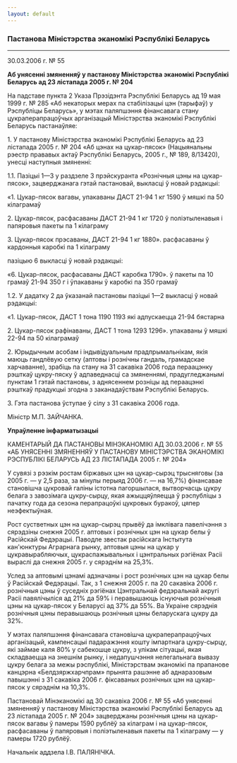 ```yaml
---
layout: default
---
```


### Пастанова Міністэрства эканомікі Рэспублікі Беларусь

****

<span class="underline"></span>

30.03.2006 г. № 55

**Аб унясенні змяненняў у пастанову Міністэрства эканомікі Рэспублікі
Беларусь ад 23 лістапада 2005 г. № 204**

На падставе пункта 2 Указа Прэзідэнта Рэспублікі Беларусь ад 19 мая 1999
г. № 285 «Аб некаторых мерах па стабілізацыі цэн (тарыфаў) у Рэспубліцы
Беларусь», у мэтах паляпшэння фінансавага стану цукраперапрацоўчых
арганізацый Міністэрства эканомікі Рэспублікі Беларусь пастанаўляе:

1\. У пастанову Міністэрства эканомікі Рэспублікі Беларусь ад 23
лістапада 2005 г. № 204 «Аб цэнах на цукар-пясок» (Нацыянальны
рэестр прававых актаў Рэспублікі Беларусь, 2005 г., № 189, 8/13420),
унесці наступныя змяненні:

1.1. Пазіцыі 1—3 у раздзеле 3 прэйскуранта «Рознічныя цэны на
цукар-пясок», зацверджанага гэтай пастановай, выкласці ў новай
рэдакцыі:

«1. Цукар-пясок вагавы, упакаваны ДАСТ 21-94 1 кг 1590 ў мяшкі па 50
кілаграмаў

2\. Цукар-пясок, расфасаваны ДАСТ 21-94 1 кг 1720 ў поліэтыленавыя і
папяровыя пакеты па 1 кілаграму

3\. Цукар-пясок прэсаваны, ДАСТ 21-94 1 кг 1880». расфасаваны ў
кардонныя каробкі па 1 кілаграму

пазіцыю 6 выкласці ў новай рэдакцыі:

«6. Цукар-пясок, расфасаваны ДАСТ каробка 1790». ў пакеты па 10 грамаў
21-94 350 г і ўпакаваны ў каробкі па 350 грамаў

1.2. У дадатку 2 да ўказанай пастановы пазіцыі 1—2 выкласці ў новай
рэдакцыі:

«1. Цукар-пясок, ДАСТ 1 тона 1190 1193 які адпускаецца 21-94 бястарна

2\. Цукар-пясок рафінаваны, ДАСТ 1 тона 1293 1296». упакаваны ў мяшкі
22-94 па 50 кілаграмаў

2\. Юрыдычным асобам і індывідуальным прадпрымальнікам, якія маюць
гандлёвую сетку (аптовы і рознічны гандаль, грамадскае
харчаванне), зрабіць па стану на 31 сакавіка 2006 года
пераацэнку рэшткаў цукру-пяску ў адпаведнасці са змяненнямі,
прадугледжанымі пунктам 1 гэтай пастановы, з аднясеннем розніцы ад
пераацэнкі рэшткаў прадукцыі згодна з заканадаўствам Рэспублікі
Беларусь.

3\. Гэта пастанова ўступае ў сілу з 31 сакавіка 2006 года.

Міністр М.П. ЗАЙЧАНКА.

**Упраўленне інфарматызацыі**

КАМЕНТАРЫЙ ДА ПАСТАНОВЫ МIНЭКАНОМIКI АД 30.03.2006 г. № 55 «АБ УНЯСЕННI
ЗМЯНЕННЯЎ У ПАСТАНОВУ МIНIСТЭРСТВА ЭКАНОМIКI РЭСПУБЛIКI БЕЛАРУСЬ АД 23
ЛIСТАПАДА 2005 г. № 204»

У сувязі з рэзкім ростам біржавых цэн на цукар-сырэц трысняговы (за 2005
г. — у 2,5 раза, за мінулы перыяд 2006 г. — на 16,7%) фінансавае
становішча цукровай галіны істотна пагоршылася, вытворчасць
цукру белага з завозімага цукру-сырцу, якая ажыццяўляецца ў
рэспубліцы з пачатку года да сезона перапрацоўкі цукровых
буракоў, цяпер неэфектыўная.

Рост сустветных цэн на цукар-сырэц прывёў да імклівага павелічэння з
сярэдзіны снежня 2005 г. аптовых і рознічных цэн на цукар белы ў
Расійскай Федэрацыі. Паводле звестак расійскага Iнстытута
кан'юнктуры Аграрнага рынку, аптовыя цэны на цукар у
цукравырабляючых, цукраспажывальных і цэнтральных рэгіёнах
Расіі выраслі да снежня 2005 г. у сярэднім на 25,3%.

Услед за аптовымі цэнамі адзначаны і рост рознічных цэн на цукар белы ў
Расійскай Федэрацыі. Так, з 1 снежня 2005 г. па 20 сакавіка 2006 г.
рознічныя цэны ў суседніх рэгіёнах Цэнтральнай федэральнай акругі
Расіі павялічыліся ад 21% да 59% і перавышаюць існуючыя рознічныя
цэны на цукар-пясок у Беларусі ад 37% да 55%. Ва Украіне сярэднія
рознічныя цэны перавышаюць рознічныя цэны беларускага цукру да 32%.

У мэтах паляпшэння фінансавага становішча цукраперапрацоўчых
арганізацый, кампенсацыі падаражэння кошту імпартнага
цукру-сырцу, які займае каля 80% у сабекошце цукру, з улікам
сітуацыі, якая складваецца на знешнім рынку, і недапушчэння
нелегальнага вывазу цукру белага за межы рэспублікі,
Міністэрствам эканомікі па прапанове канцэрна
«Белдзяржхарчпрам» прынята рашэнне аб аднаразовым
павышэнні з 31 сакавіка 2006 г. фіксаваных рознічных цэн на
цукар-пясок у сярэднім на 10,3%.

Пастановай Мінэканомікі ад 30 сакавіка 2006 г. № 55 «Аб унясенні
змяненняў у пастанову Міністэрства эканомікі Рэспублікі Беларусь
ад 23 лістапада 2005 г. № 204» зацверджаны рознічныя цэны на цукар-пясок
вагавы ў памеры 1590 рублёў за кілаграм і на цукар-пясок, расфасаваны ў
папяровыя і поліэтыленавыя пакеты па 1 кілаграму — у памеры 1720
рублёў.

Начальнік аддзела I.В. ПАЛЯНIЧКА.
